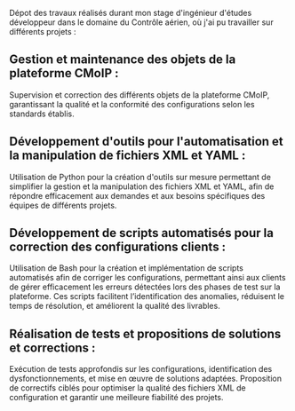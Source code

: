 Dépot des travaux réalisés durant mon stage d'ingénieur d'études développeur dans le domaine du Contrôle aérien, où j'ai pu travailler sur différents projets :
## Gestion et maintenance des objets de la plateforme CMoIP :
Supervision et correction des différents objets de la plateforme CMoIP, garantissant la qualité et la conformité des configurations selon les standards établis.

## Développement d'outils pour l'automatisation et la manipulation de fichiers XML et YAML :
Utilisation de Python pour la création d'outils sur mesure permettant de simplifier la gestion et la manipulation des fichiers XML et YAML, afin de répondre efficacement aux demandes et aux besoins spécifiques des équipes de différents projets.

## Développement de scripts automatisés pour la correction des configurations clients :
Utilisation de Bash pour la création et implémentation de scripts automatisés afin de corriger les configurations, permettant ainsi aux clients de gérer efficacement les erreurs détectées lors des phases de test sur la plateforme. Ces scripts facilitent l’identification des anomalies, réduisent le temps de résolution, et améliorent la qualité des livrables.

## Réalisation de tests et propositions de solutions et corrections :
Exécution de tests approfondis sur les configurations, identification des dysfonctionnements, et mise en œuvre de solutions adaptées. Proposition de correctifs ciblés pour optimiser la qualité des fichiers XML de configuration et garantir une meilleure fiabilité des projets.
